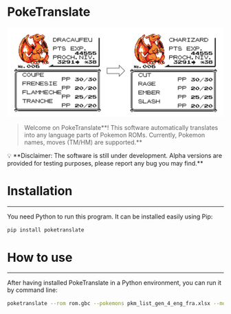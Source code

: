 # PokeTranslate

![Example of automatic translation on a GBC ROM](poketranslate_gbc.png)

> Welcome on PokeTranslate**! This software automatically translates into any language parts of Pokemon ROMs. Currently, Pokemon names, moves (TM/HM) are supported.**
> 

<aside>
💡 **Disclaimer: The software is still under development. Alpha versions are provided for testing purposes, please report any bug you may find.**

</aside>

# Installation

---

You need Python to run this program. It can be installed easily using Pip:

```bash
pip install poketranslate
```

# How to use

---

After having installed PokeTranslate in a Python environment, you can run it by command line:

```bash
poketranslate --rom rom.gbc --pokemons pkm_list_gen_4_eng_fra.xlsx --moves pkm_list_moves_eng_fra.xlsx --tbl pkm_crystal.tbl
```